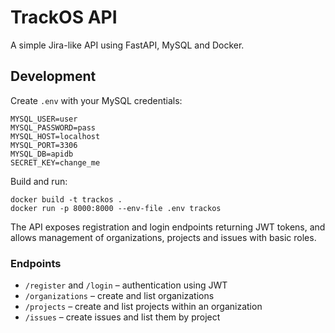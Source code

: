 # TrackOS API

A simple Jira-like API using FastAPI, MySQL and Docker.

## Development

Create `.env` with your MySQL credentials:

```
MYSQL_USER=user
MYSQL_PASSWORD=pass
MYSQL_HOST=localhost
MYSQL_PORT=3306
MYSQL_DB=apidb
SECRET_KEY=change_me
```

Build and run:

```
docker build -t trackos .
docker run -p 8000:8000 --env-file .env trackos
```

The API exposes registration and login endpoints returning JWT tokens, and allows management of organizations, projects and issues with basic roles.

### Endpoints

- `/register` and `/login` – authentication using JWT
- `/organizations` – create and list organizations
- `/projects` – create and list projects within an organization
- `/issues` – create issues and list them by project
